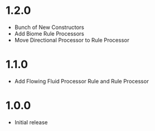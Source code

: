 # 1.2.0
- Bunch of New Constructors
- Add Biome Rule Processors
- Move Directional Processor to Rule Processor

# 1.1.0
- Add Flowing Fluid Processor Rule and Rule Processor

# 1.0.0
- Initial release